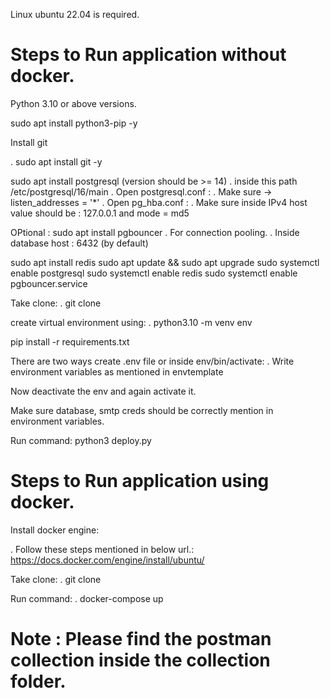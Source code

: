 Linux ubuntu 22.04 is required.

# Steps to Run application without docker. 

Python 3.10 or above versions.

sudo apt install python3-pip -y

Install git

   . sudo apt install git -y

sudo apt install postgresql (version should be >= 14)
   . inside this path /etc/postgresql/16/main
   . Open postgresql.conf : 
      . Make sure -> listen_addresses = '*'
    . Open pg_hba.conf :
      . Make sure inside IPv4 host value should be : 127.0.0.1 and mode = md5 

OPtional : sudo apt install pgbouncer
    . For connection pooling.
    . Inside database host : 6432 (by default)

sudo apt install redis
sudo apt update && sudo apt upgrade
sudo systemctl enable postgresql
sudo systemctl enable redis
sudo systemctl enable pgbouncer.service


Take clone: 
   . git clone <url>

create virtual environment using:
 . python3.10 -m venv env

pip install -r requirements.txt

There are two ways create .env file or inside env/bin/activate:
  . Write environment variables as mentioned in envtemplate

Now deactivate the env and again activate it.

Make sure database, smtp creds should be correctly mention in environment variables.

Run command: 
python3 deploy.py


# Steps to Run application using docker.

Install docker engine:

  . Follow these steps mentioned in below url.:
  https://docs.docker.com/engine/install/ubuntu/

Take clone: 
   . git clone <url>

Run command:
  . docker-compose up



# Note : Please find the postman collection inside the collection folder.